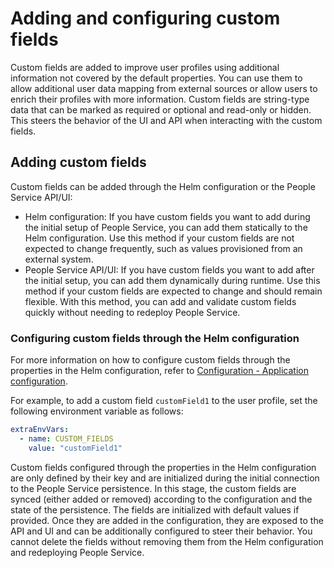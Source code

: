 # Adding and configuring custom fields

Custom fields are added to improve user profiles using additional information not covered by the default properties. You can use them to allow additional user data mapping from external sources or allow users to enrich their profiles with more information. Custom fields are string-type data that can be marked as required or optional and read-only or hidden. This steers the behavior of the UI and API when interacting with the custom fields.

## Adding custom fields

Custom fields can be added through the Helm configuration or the People Service API/UI:

- Helm configuration: If you have custom fields you want to add during the initial setup of People Service, you can add them statically to the Helm configuration. Use this method if your custom fields are not expected to change frequently, such as values provisioned from an external system.
- People Service API/UI: If you have custom fields you want to add after the initial setup, you can add them dynamically during runtime. Use this method if your custom fields are expected to change and should remain flexible. With this method, you can add and validate custom fields quickly without needing to redeploy People Service.

### Configuring custom fields through the Helm configuration

For more information on how to configure custom fields through the properties in the Helm configuration, refer to [Configuration - Application configuration](../../deployment/configuration/index.md#application-configuration).

For example, to add a custom field `customField1` to the user profile, set the following environment variable as follows:

```yaml
extraEnvVars:
  - name: CUSTOM_FIELDS
    value: "customField1"
```

Custom fields configured through the properties in the Helm configuration are only defined by their key and are initialized during the initial connection to the People Service persistence. In this stage, the custom fields are synced (either added or removed) according to the configuration and the state of the persistence. The fields are initialized with default values if provided. Once they are added in the configuration, they are exposed to the API and UI and can be additionally configured to steer their behavior. You cannot delete the fields without removing them from the Helm configuration and redeploying People Service.
